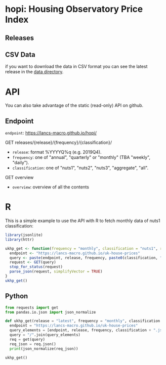 
# hopi: Housing Observatory Price Index

## Releases

## CSV Data

if you want to download the data in CSV format you can see the latest release in the [data directory](https://github.com/lancs-macro/uk-house-prices/tree/master/data/). 

# API 

You can also take advantage of the static (read-only) API on github.

## Endpoint 

`endpoint`: https://lancs-macro.github.io/hopi/

GET releases/{release}/{frequency}/{classification}/

* `release`: format %YYYYQ%q (e.g. 2019Q4).
* `frequency`: one of "annual", "quarterly" or "monthly" (TBA "weekly", "daily").
* `classification`: one of "nuts1", "nuts2", "nuts3", "aggregate", "all".

GET overview

* `overview`: overview of all the contents

# R 

This is a simple example to use the API with R to fetch monthly data of nuts1 classification:

```r
library(jsonlite)
library(httr)

ukhp_get <- function(frequency = "monthly", classification = "nuts1", release = "latest") {
  endpoint <- "https://lancs-macro.github.io/uk-house-prices"
  query <- paste(endpoint, release, frequency, paste0(classification, ".json"), sep = "/")
  request <- GET(query)
  stop_for_status(request)
  parse_json(request, simplifyVector = TRUE)
} 
ukhp_get()
```

## Python

```py
from requests import get
from pandas.io.json import json_normalize 

def ukhp_get(release = "latest", frequency = "monthly", classification = "nuts1"):
  endpoint = "https://lancs-macro.github.io/uk-house-prices"
  query_elements = [endpoint, release, frequency, classification + ".json"]
  query = "/".join(query_elements)
  req = get(query)
  req_json = req.json()
  print(json_normalize(req_json))
  
ukhp_get()
```
